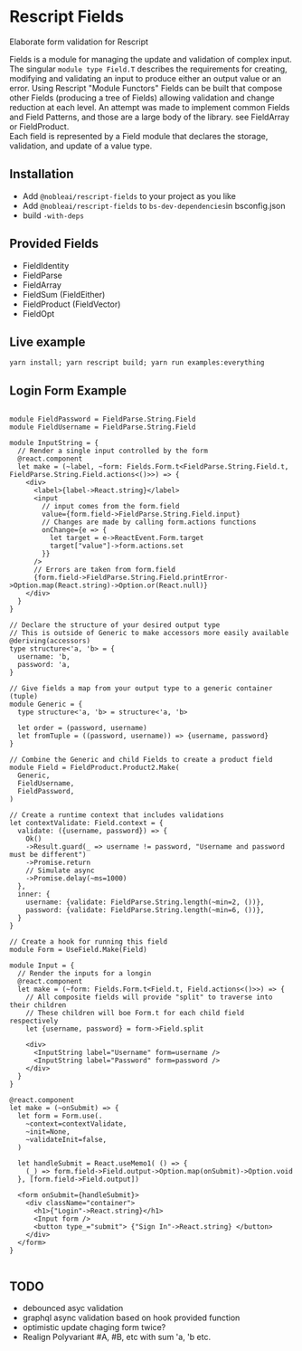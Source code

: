 # Rescript Fields

Elaborate form validation for Rescript 

Fields is a module for managing the update and validation of complex input.
The singular `module type Field.T` describes the requirements for
creating, modifying and validating an input to produce either an output value or an error.
Using Rescript "Module Functors" Fields can be built that compose other Fields (producing a tree of Fields)
allowing validation and change reduction at each level. 
An attempt was made to implement common Fields and Field Patterns, and those are a large body of the library.
see FieldArray or FieldProduct.  
Each field is represented by a Field module that declares the storage, validation, and update of a value type.

## Installation

* Add `@nobleai/rescript-fields` to your project as you like
* Add `@nobleai/rescript-fields` to `bs-dev-dependencies`in bsconfig.json
* build `-with-deps`

## Provided Fields
* FieldIdentity
* FieldParse
* FieldArray 
* FieldSum (FieldEither)
* FieldProduct (FieldVector)
* FieldOpt

## Live example

`yarn install; yarn rescript build; yarn run examples:everything`

## Login Form Example

```{rescript}

module FieldPassword = FieldParse.String.Field
module FieldUsername = FieldParse.String.Field

module InputString = {
  // Render a single input controlled by the form
  @react.component
  let make = (~label, ~form: Fields.Form.t<FieldParse.String.Field.t, FieldParse.String.Field.actions<()>>) => {
    <div>
      <label>{label->React.string}</label>
      <input
        // input comes from the form.field
        value={form.field->FieldParse.String.Field.input}
        // Changes are made by calling form.actions functions
        onChange={e => {
          let target = e->ReactEvent.Form.target
          target["value"]->form.actions.set
        }}
      />
      // Errors are taken from form.field
      {form.field->FieldParse.String.Field.printError->Option.map(React.string)->Option.or(React.null)}
    </div>
  }
}

// Declare the structure of your desired output type
// This is outside of Generic to make accessors more easily available
@deriving(accessors)
type structure<'a, 'b> = {
  username: 'b,
  password: 'a,
}

// Give fields a map from your output type to a generic container (tuple)
module Generic = {
  type structure<'a, 'b> = structure<'a, 'b>

  let order = (password, username)
  let fromTuple = ((password, username)) => {username, password}
}

// Combine the Generic and child Fields to create a product field
module Field = FieldProduct.Product2.Make(
  Generic,
  FieldUsername,
  FieldPassword,
)

// Create a runtime context that includes validations
let contextValidate: Field.context = {
  validate: ({username, password}) => {
    Ok()
    ->Result.guard(_ => username != password, "Username and password must be different")
    ->Promise.return
    // Simulate async
    ->Promise.delay(~ms=1000)
  },
  inner: {
    username: {validate: FieldParse.String.length(~min=2, ())},
    password: {validate: FieldParse.String.length(~min=6, ())},
  }
}

// Create a hook for running this field
module Form = UseField.Make(Field)

module Input = {
  // Render the inputs for a longin
  @react.component
  let make = (~form: Fields.Form.t<Field.t, Field.actions<()>>) => {
    // All composite fields will provide "split" to traverse into their children
    // These children will boe Form.t for each child field respectively
    let {username, password} = form->Field.split

    <div>
      <InputString label="Username" form=username />
      <InputString label="Password" form=password />
    </div>
  }
}

@react.component
let make = (~onSubmit) => {
  let form = Form.use(. 
    ~context=contextValidate,
    ~init=None,
    ~validateInit=false,
  )

  let handleSubmit = React.useMemo1( () => {
    (_) => form.field->Field.output->Option.map(onSubmit)->Option.void
  }, [form.field->Field.output])

  <form onSubmit={handleSubmit}>
    <div className="container">
      <h1>{"Login"->React.string}</h1> 
      <Input form />
      <button type_="submit"> {"Sign In"->React.string} </button>
    </div>
  </form>
}


```


## TODO 
- debounced asyc validation  
- graphql async validation based on hook provided function  
- optimistic update chaging form twice?  
- Realign Polyvariant #A, #B, etc with sum 'a, 'b etc.


